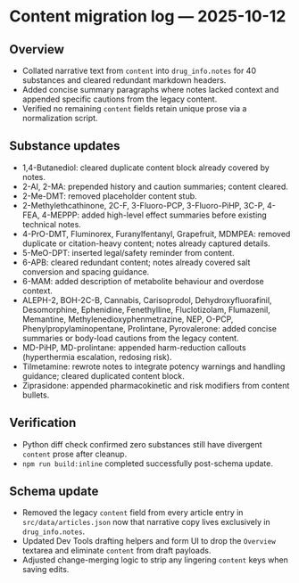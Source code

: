 # Content migration log — 2025-10-12

## Overview
- Collated narrative text from `content` into `drug_info.notes` for 40 substances and cleared redundant markdown headers.
- Added concise summary paragraphs where notes lacked context and appended specific cautions from the legacy content.
- Verified no remaining `content` fields retain unique prose via a normalization script.

## Substance updates
- 1,4-Butanediol: cleared duplicate content block already covered by notes.
- 2-AI, 2-MA: prepended history and caution summaries; content cleared.
- 2-Me-DMT: removed placeholder content stub.
- 2-Methylethcathinone, 2C-F, 3-Fluoro-PCP, 3-Fluoro-PiHP, 3C-P, 4-FEA, 4-MEPPP: added high-level effect summaries before existing technical notes.
- 4-PrO-DMT, Fluminorex, Furanylfentanyl, Grapefruit, MDMPEA: removed duplicate or citation-heavy content; notes already captured details.
- 5-MeO-DPT: inserted legal/safety reminder from content.
- 6-APB: cleared redundant content; notes already covered salt conversion and spacing guidance.
- 6-MAM: added description of metabolite behaviour and overdose context.
- ALEPH-2, BOH-2C-B, Cannabis, Carisoprodol, Dehydroxyfluorafinil, Desomorphine, Ephenidine, Fenethylline, Fluclotizolam, Flumazenil, Memantine, Methylenedioxyphenmetrazine, NEP, O-PCP, Phenylpropylaminopentane, Prolintane, Pyrovalerone: added concise summaries or body-load cautions from the legacy content.
- MD-PiHP, MD-prolintane: appended harm-reduction callouts (hyperthermia escalation, redosing risk).
- Tilmetamine: rewrote notes to integrate potency warnings and handling guidance; cleared duplicated content block.
- Ziprasidone: appended pharmacokinetic and risk modifiers from content bullets.

## Verification
- Python diff check confirmed zero substances still have divergent `content` prose after cleanup.
- `npm run build:inline` completed successfully post-schema update.

## Schema update
- Removed the legacy `content` field from every article entry in `src/data/articles.json` now that narrative copy lives exclusively in `drug_info.notes`.
- Updated Dev Tools drafting helpers and form UI to drop the `Overview` textarea and eliminate `content` from draft payloads.
- Adjusted change-merging logic to strip any lingering `content` keys when saving edits.
